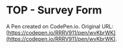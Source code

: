 # TOP - Survey Form

A Pen created on CodePen.io. Original URL: [https://codepen.io/RRRV911/pen/wvKbrWK](https://codepen.io/RRRV911/pen/wvKbrWK).


